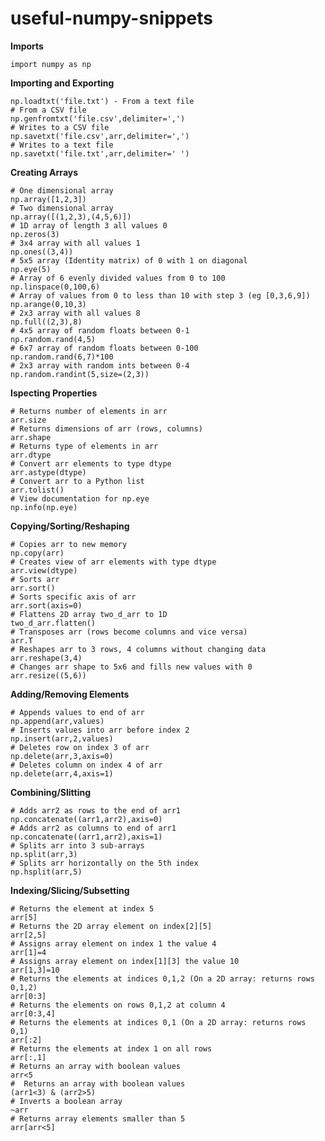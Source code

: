 # useful-numpy-snippets

__Imports__

    import numpy as np

__Importing and Exporting__

    np.loadtxt('file.txt') - From a text file
    # From a CSV file
    np.genfromtxt('file.csv',delimiter=',')
    # Writes to a CSV file
    np.savetxt('file.csv',arr,delimiter=',')
    # Writes to a text file
    np.savetxt('file.txt',arr,delimiter=' ')

**Creating Arrays**

    # One dimensional array
    np.array([1,2,3])
    # Two dimensional array
    np.array([(1,2,3),(4,5,6)])
    # 1D array of length 3 all values 0
    np.zeros(3)
    # 3x4 array with all values 1
    np.ones((3,4))
    # 5x5 array (Identity matrix) of 0 with 1 on diagonal
    np.eye(5)
    # Array of 6 evenly divided values from 0 to 100
    np.linspace(0,100,6)
    # Array of values from 0 to less than 10 with step 3 (eg [0,3,6,9])
    np.arange(0,10,3)
    # 2x3 array with all values 8
    np.full((2,3),8)
    # 4x5 array of random floats between 0-1
    np.random.rand(4,5)
    # 6x7 array of random floats between 0-100
    np.random.rand(6,7)*100
    # 2x3 array with random ints between 0-4
    np.random.randint(5,size=(2,3))

__Ispecting Properties__

    # Returns number of elements in arr
    arr.size
    # Returns dimensions of arr (rows, columns)
    arr.shape
    # Returns type of elements in arr
    arr.dtype
    # Convert arr elements to type dtype
    arr.astype(dtype)
    # Convert arr to a Python list
    arr.tolist()
    # View documentation for np.eye
    np.info(np.eye)

__Copying/Sorting/Reshaping__

    # Copies arr to new memory
    np.copy(arr)
    # Creates view of arr elements with type dtype
    arr.view(dtype)
    # Sorts arr
    arr.sort()
    # Sorts specific axis of arr
    arr.sort(axis=0)
    # Flattens 2D array two_d_arr to 1D
    two_d_arr.flatten()
    # Transposes arr (rows become columns and vice versa)
    arr.T
    # Reshapes arr to 3 rows, 4 columns without changing data
    arr.reshape(3,4) 
    # Changes arr shape to 5x6 and fills new values with 0
    arr.resize((5,6))

__Adding/Removing Elements__

    # Appends values to end of arr
    np.append(arr,values)
    # Inserts values into arr before index 2
    np.insert(arr,2,values)
    # Deletes row on index 3 of arr
    np.delete(arr,3,axis=0)
    # Deletes column on index 4 of arr
    np.delete(arr,4,axis=1)

__Combining/Slitting__

    # Adds arr2 as rows to the end of arr1
    np.concatenate((arr1,arr2),axis=0)
    # Adds arr2 as columns to end of arr1
    np.concatenate((arr1,arr2),axis=1)
    # Splits arr into 3 sub-arrays
    np.split(arr,3)
    # Splits arr horizontally on the 5th index
    np.hsplit(arr,5)

__Indexing/Slicing/Subsetting__

    # Returns the element at index 5
    arr[5]
    # Returns the 2D array element on index[2][5]
    arr[2,5]
    # Assigns array element on index 1 the value 4
    arr[1]=4
    # Assigns array element on index[1][3] the value 10
    arr[1,3]=10
    # Returns the elements at indices 0,1,2 (On a 2D array: returns rows 0,1,2)
    arr[0:3]
    # Returns the elements on rows 0,1,2 at column 4
    arr[0:3,4]
    # Returns the elements at indices 0,1 (On a 2D array: returns rows 0,1)
    arr[:2]
    # Returns the elements at index 1 on all rows
    arr[:,1]
    # Returns an array with boolean values 
    arr<5
    #  Returns an array with boolean values
    (arr1<3) & (arr2>5)
    # Inverts a boolean array
    ~arr
    # Returns array elements smaller than 5
    arr[arr<5]